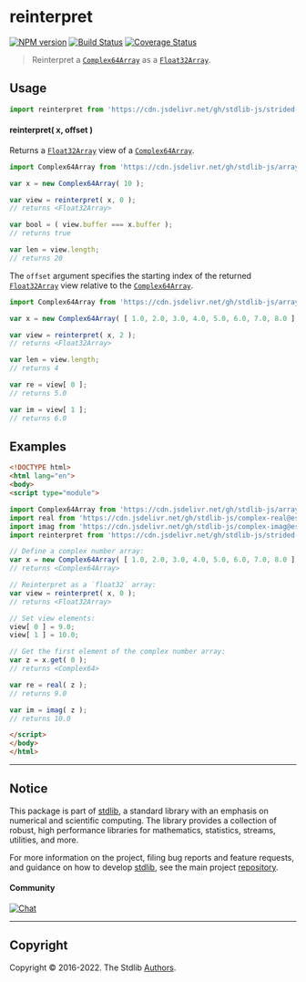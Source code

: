 <!--

@license Apache-2.0

Copyright (c) 2021 The Stdlib Authors.

Licensed under the Apache License, Version 2.0 (the "License");
you may not use this file except in compliance with the License.
You may obtain a copy of the License at

   http://www.apache.org/licenses/LICENSE-2.0

Unless required by applicable law or agreed to in writing, software
distributed under the License is distributed on an "AS IS" BASIS,
WITHOUT WARRANTIES OR CONDITIONS OF ANY KIND, either express or implied.
See the License for the specific language governing permissions and
limitations under the License.

-->

# reinterpret

[![NPM version][npm-image]][npm-url] [![Build Status][test-image]][test-url] [![Coverage Status][coverage-image]][coverage-url] <!-- [![dependencies][dependencies-image]][dependencies-url] -->

> Reinterpret a [`Complex64Array`][@stdlib/array/complex64] as a [`Float32Array`][@stdlib/array/float32].

<!-- Section to include introductory text. Make sure to keep an empty line after the intro `section` element and another before the `/section` close. -->

<section class="intro">

</section>

<!-- /.intro -->

<!-- Package usage documentation. -->



<section class="usage">

## Usage

```javascript
import reinterpret from 'https://cdn.jsdelivr.net/gh/stdlib-js/strided-base-reinterpret-complex64@esm/index.mjs';
```

#### reinterpret( x, offset )

Returns a [`Float32Array`][@stdlib/array/float32] view of a [`Complex64Array`][@stdlib/array/complex64].

```javascript
import Complex64Array from 'https://cdn.jsdelivr.net/gh/stdlib-js/array-complex64@esm/index.mjs';

var x = new Complex64Array( 10 );

var view = reinterpret( x, 0 );
// returns <Float32Array>

var bool = ( view.buffer === x.buffer );
// returns true

var len = view.length;
// returns 20
```

The `offset` argument specifies the starting index of the returned [`Float32Array`][@stdlib/array/float32] view relative to the [`Complex64Array`][@stdlib/array/complex64].

```javascript
import Complex64Array from 'https://cdn.jsdelivr.net/gh/stdlib-js/array-complex64@esm/index.mjs';

var x = new Complex64Array( [ 1.0, 2.0, 3.0, 4.0, 5.0, 6.0, 7.0, 8.0 ] );

var view = reinterpret( x, 2 );
// returns <Float32Array>

var len = view.length;
// returns 4

var re = view[ 0 ];
// returns 5.0

var im = view[ 1 ];
// returns 6.0
````

</section>

<!-- /.usage -->

<!-- Package usage notes. Make sure to keep an empty line after the `section` element and another before the `/section` close. -->

<section class="notes">

</section>

<!-- /.notes -->

<!-- Package usage examples. -->

<section class="examples">

## Examples

<!-- eslint no-undef: "error" -->

```html
<!DOCTYPE html>
<html lang="en">
<body>
<script type="module">

import Complex64Array from 'https://cdn.jsdelivr.net/gh/stdlib-js/array-complex64@esm/index.mjs';
import real from 'https://cdn.jsdelivr.net/gh/stdlib-js/complex-real@esm/index.mjs';
import imag from 'https://cdn.jsdelivr.net/gh/stdlib-js/complex-imag@esm/index.mjs';
import reinterpret from 'https://cdn.jsdelivr.net/gh/stdlib-js/strided-base-reinterpret-complex64@esm/index.mjs';

// Define a complex number array:
var x = new Complex64Array( [ 1.0, 2.0, 3.0, 4.0, 5.0, 6.0, 7.0, 8.0 ] );
// returns <Complex64Array>

// Reinterpret as a `float32` array:
var view = reinterpret( x, 0 );
// returns <Float32Array>

// Set view elements:
view[ 0 ] = 9.0;
view[ 1 ] = 10.0;

// Get the first element of the complex number array:
var z = x.get( 0 );
// returns <Complex64>

var re = real( z );
// returns 9.0

var im = imag( z );
// returns 10.0

</script>
</body>
</html>
```

</section>

<!-- /.examples -->

<!-- Section to include cited references. If references are included, add a horizontal rule *before* the section. Make sure to keep an empty line after the `section` element and another before the `/section` close. -->

<section class="references">

</section>

<!-- /.references -->

<!-- Section for related `stdlib` packages. Do not manually edit this section, as it is automatically populated. -->

<section class="related">

</section>

<!-- /.related -->

<!-- Section for all links. Make sure to keep an empty line after the `section` element and another before the `/section` close. -->


<section class="main-repo" >

* * *

## Notice

This package is part of [stdlib][stdlib], a standard library with an emphasis on numerical and scientific computing. The library provides a collection of robust, high performance libraries for mathematics, statistics, streams, utilities, and more.

For more information on the project, filing bug reports and feature requests, and guidance on how to develop [stdlib][stdlib], see the main project [repository][stdlib].

#### Community

[![Chat][chat-image]][chat-url]

---

## Copyright

Copyright &copy; 2016-2022. The Stdlib [Authors][stdlib-authors].

</section>

<!-- /.stdlib -->

<!-- Section for all links. Make sure to keep an empty line after the `section` element and another before the `/section` close. -->

<section class="links">

[npm-image]: http://img.shields.io/npm/v/@stdlib/strided-base-reinterpret-complex64.svg
[npm-url]: https://npmjs.org/package/@stdlib/strided-base-reinterpret-complex64

[test-image]: https://github.com/stdlib-js/strided-base-reinterpret-complex64/actions/workflows/test.yml/badge.svg?branch=main
[test-url]: https://github.com/stdlib-js/strided-base-reinterpret-complex64/actions/workflows/test.yml?query=branch:main

[coverage-image]: https://img.shields.io/codecov/c/github/stdlib-js/strided-base-reinterpret-complex64/main.svg
[coverage-url]: https://codecov.io/github/stdlib-js/strided-base-reinterpret-complex64?branch=main

<!--

[dependencies-image]: https://img.shields.io/david/stdlib-js/strided-base-reinterpret-complex64.svg
[dependencies-url]: https://david-dm.org/stdlib-js/strided-base-reinterpret-complex64/main

-->

[chat-image]: https://img.shields.io/gitter/room/stdlib-js/stdlib.svg
[chat-url]: https://gitter.im/stdlib-js/stdlib/

[stdlib]: https://github.com/stdlib-js/stdlib

[stdlib-authors]: https://github.com/stdlib-js/stdlib/graphs/contributors

[umd]: https://github.com/umdjs/umd
[es-module]: https://developer.mozilla.org/en-US/docs/Web/JavaScript/Guide/Modules

[deno-url]: https://github.com/stdlib-js/strided-base-reinterpret-complex64/tree/deno
[umd-url]: https://github.com/stdlib-js/strided-base-reinterpret-complex64/tree/umd
[esm-url]: https://github.com/stdlib-js/strided-base-reinterpret-complex64/tree/esm
[branches-url]: https://github.com/stdlib-js/strided-base-reinterpret-complex64/blob/main/branches.md

[@stdlib/array/complex64]: https://github.com/stdlib-js/stdlib/tree/esm

[@stdlib/array/float32]: https://github.com/stdlib-js/stdlib/tree/esm

</section>

<!-- /.links -->
